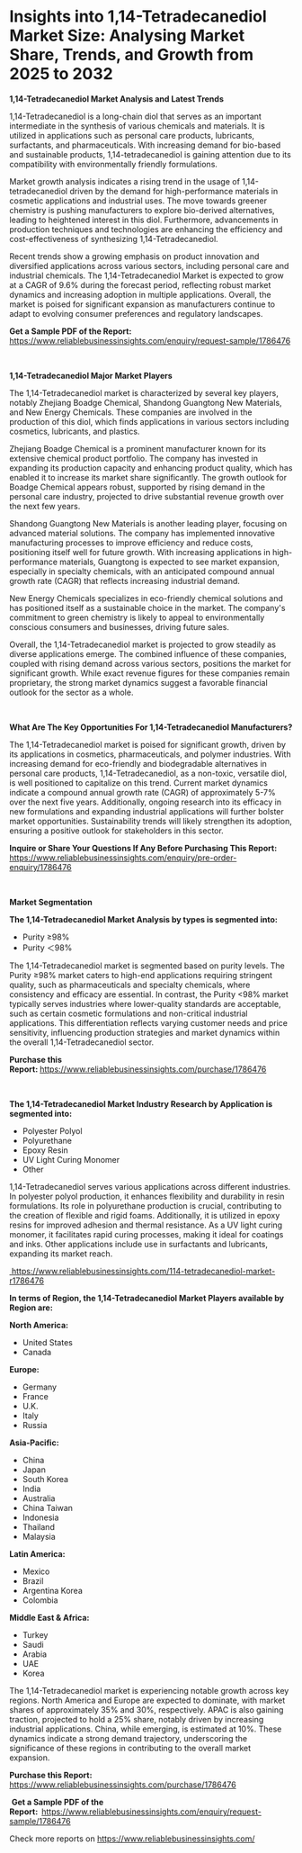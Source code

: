<p><h1>Insights into 1,14-Tetradecanediol Market Size: Analysing Market Share, Trends, and Growth from 2025 to 2032</h1></p><p><strong>1,14-Tetradecanediol Market Analysis and Latest Trends</strong></p>
<p><p>1,14-Tetradecanediol is a long-chain diol that serves as an important intermediate in the synthesis of various chemicals and materials. It is utilized in applications such as personal care products, lubricants, surfactants, and pharmaceuticals. With increasing demand for bio-based and sustainable products, 1,14-tetradecanediol is gaining attention due to its compatibility with environmentally friendly formulations.</p><p>Market growth analysis indicates a rising trend in the usage of 1,14-tetradecanediol driven by the demand for high-performance materials in cosmetic applications and industrial uses. The move towards greener chemistry is pushing manufacturers to explore bio-derived alternatives, leading to heightened interest in this diol. Furthermore, advancements in production techniques and technologies are enhancing the efficiency and cost-effectiveness of synthesizing 1,14-Tetradecanediol.</p><p>Recent trends show a growing emphasis on product innovation and diversified applications across various sectors, including personal care and industrial chemicals. The 1,14-Tetradecanediol Market is expected to grow at a CAGR of 9.6% during the forecast period, reflecting robust market dynamics and increasing adoption in multiple applications. Overall, the market is poised for significant expansion as manufacturers continue to adapt to evolving consumer preferences and regulatory landscapes.</p></p>
<p><strong>Get a Sample PDF of the Report:&nbsp;</strong> <a href="https://www.reliablebusinessinsights.com/enquiry/request-sample/1786476?utm_campaign=2999&utm_medium=2&utm_source=Github&utm_content=ia&utm_term=25032025&utm_id=114-tetradecanediol">https://www.reliablebusinessinsights.com/enquiry/request-sample/1786476</a></p>
<p>&nbsp;</p>
<p><strong>1,14-Tetradecanediol Major Market Players</strong></p>
<p><p>The 1,14-Tetradecanediol market is characterized by several key players, notably Zhejiang Boadge Chemical, Shandong Guangtong New Materials, and New Energy Chemicals. These companies are involved in the production of this diol, which finds applications in various sectors including cosmetics, lubricants, and plastics.</p><p>Zhejiang Boadge Chemical is a prominent manufacturer known for its extensive chemical product portfolio. The company has invested in expanding its production capacity and enhancing product quality, which has enabled it to increase its market share significantly. The growth outlook for Boadge Chemical appears robust, supported by rising demand in the personal care industry, projected to drive substantial revenue growth over the next few years.</p><p>Shandong Guangtong New Materials is another leading player, focusing on advanced material solutions. The company has implemented innovative manufacturing processes to improve efficiency and reduce costs, positioning itself well for future growth. With increasing applications in high-performance materials, Guangtong is expected to see market expansion, especially in specialty chemicals, with an anticipated compound annual growth rate (CAGR) that reflects increasing industrial demand.</p><p>New Energy Chemicals specializes in eco-friendly chemical solutions and has positioned itself as a sustainable choice in the market. The company's commitment to green chemistry is likely to appeal to environmentally conscious consumers and businesses, driving future sales.</p><p>Overall, the 1,14-Tetradecanediol market is projected to grow steadily as diverse applications emerge. The combined influence of these companies, coupled with rising demand across various sectors, positions the market for significant growth. While exact revenue figures for these companies remain proprietary, the strong market dynamics suggest a favorable financial outlook for the sector as a whole.</p></p>
<p>&nbsp;</p>
<p><strong>What Are The Key Opportunities For 1,14-Tetradecanediol Manufacturers?</strong></p>
<p><p>The 1,14-Tetradecanediol market is poised for significant growth, driven by its applications in cosmetics, pharmaceuticals, and polymer industries. With increasing demand for eco-friendly and biodegradable alternatives in personal care products, 1,14-Tetradecanediol, as a non-toxic, versatile diol, is well positioned to capitalize on this trend. Current market dynamics indicate a compound annual growth rate (CAGR) of approximately 5-7% over the next five years. Additionally, ongoing research into its efficacy in new formulations and expanding industrial applications will further bolster market opportunities. Sustainability trends will likely strengthen its adoption, ensuring a positive outlook for stakeholders in this sector.</p></p>
<p><strong>Inquire or Share Your Questions If Any Before Purchasing This Report:</strong> <a href="https://www.reliablebusinessinsights.com/enquiry/pre-order-enquiry/1786476?utm_campaign=2999&utm_medium=2&utm_source=Github&utm_content=ia&utm_term=25032025&utm_id=114-tetradecanediol">https://www.reliablebusinessinsights.com/enquiry/pre-order-enquiry/1786476</a></p>
<p>&nbsp;</p>
<p><strong>Market Segmentation</strong></p>
<p><strong>The 1,14-Tetradecanediol Market Analysis by types is segmented into:</strong></p>
<p><ul><li>Purity ≥98%</li><li>Purity ＜98%</li></ul></p>
<p><p>The 1,14-Tetradecanediol market is segmented based on purity levels. The Purity ≥98% market caters to high-end applications requiring stringent quality, such as pharmaceuticals and specialty chemicals, where consistency and efficacy are essential. In contrast, the Purity <98% market typically serves industries where lower-quality standards are acceptable, such as certain cosmetic formulations and non-critical industrial applications. This differentiation reflects varying customer needs and price sensitivity, influencing production strategies and market dynamics within the overall 1,14-Tetradecanediol sector.</p></p>
<p><strong>Purchase this Report:&nbsp;</strong><a href="https://www.reliablebusinessinsights.com/purchase/1786476?utm_campaign=2999&utm_medium=2&utm_source=Github&utm_content=ia&utm_term=25032025&utm_id=114-tetradecanediol">https://www.reliablebusinessinsights.com/purchase/1786476</a></p>
<p>&nbsp;</p>
<p><strong>The 1,14-Tetradecanediol Market Industry Research by Application is segmented into:</strong></p>
<p><ul><li>Polyester Polyol</li><li>Polyurethane</li><li>Epoxy Resin</li><li>UV Light Curing Monomer</li><li>Other</li></ul></p>
<p><p>1,14-Tetradecanediol serves various applications across different industries. In polyester polyol production, it enhances flexibility and durability in resin formulations. Its role in polyurethane production is crucial, contributing to the creation of flexible and rigid foams. Additionally, it is utilized in epoxy resins for improved adhesion and thermal resistance. As a UV light curing monomer, it facilitates rapid curing processes, making it ideal for coatings and inks. Other applications include use in surfactants and lubricants, expanding its market reach.</p></p>
<p><a href="https://www.reliablebusinessinsights.com/114-tetradecanediol-market-r1786476?utm_campaign=2999&utm_medium=2&utm_source=Github&utm_content=ia&utm_term=25032025&utm_id=114-tetradecanediol">&nbsp;https://www.reliablebusinessinsights.com/114-tetradecanediol-market-r1786476</a></p>
<p><strong>In terms of Region, the 1,14-Tetradecanediol Market Players available by Region are:</strong></p>
<p>
    <p> <strong> North America: </strong>
        <ul>
            <li>United States</li>
            <li>Canada</li>
        </ul>
        </p> 
    <p> <strong> Europe: </strong>
        <ul>
            <li>Germany</li>
            <li>France</li>
            <li>U.K.</li>
            <li>Italy</li>
            <li>Russia</li>
        </ul>
        </p> 
    <p> <strong> Asia-Pacific: </strong>
        <ul>
            <li>China</li>
            <li>Japan</li>
            <li>South Korea</li>
            <li>India</li>
            <li>Australia</li>
            <li>China Taiwan</li>
            <li>Indonesia</li>
            <li>Thailand</li>
            <li>Malaysia</li>
        </ul>
        </p> 
    <p> <strong> Latin America: </strong>
        <ul>
            <li>Mexico</li>
            <li>Brazil</li>
            <li>Argentina Korea</li>
            <li>Colombia</li>
        </ul>
        </p> 
    <p> <strong> Middle East & Africa: </strong>
        <ul>
            <li>Turkey</li>
            <li>Saudi</li>
            <li>Arabia</li>
            <li>UAE</li>
            <li>Korea</li>
        </ul>
    </p>
    </p>
<p><p>The 1,14-Tetradecanediol market is experiencing notable growth across key regions. North America and Europe are expected to dominate, with market shares of approximately 35% and 30%, respectively. APAC is also gaining traction, projected to hold a 25% share, notably driven by increasing industrial applications. China, while emerging, is estimated at 10%. These dynamics indicate a strong demand trajectory, underscoring the significance of these regions in contributing to the overall market expansion.</p></p>
<p><strong>Purchase this Report: </strong><a href="https://www.reliablebusinessinsights.com/purchase/1786476?utm_campaign=2999&utm_medium=2&utm_source=Github&utm_content=ia&utm_term=25032025&utm_id=114-tetradecanediol">https://www.reliablebusinessinsights.com/purchase/1786476</a></p>
<p>&nbsp;<strong>Get a Sample PDF of the Report:&nbsp;&nbsp;</strong><a href="https://www.reliablebusinessinsights.com/enquiry/request-sample/1786476?utm_campaign=2999&utm_medium=2&utm_source=Github&utm_content=ia&utm_term=25032025&utm_id=114-tetradecanediol">https://www.reliablebusinessinsights.com/enquiry/request-sample/1786476</a></p>
<p><strong></strong></p>
<p>Check more reports on <a href="https://www.reliablebusinessinsights.com/?utm_campaign=2999&utm_medium=2&utm_source=Github&utm_content=ia&utm_term=25032025&utm_id=114-tetradecanediol">https://www.reliablebusinessinsights.com/</a></p>